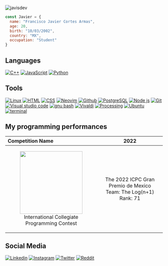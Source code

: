 ![javisdev](https://user-images.githubusercontent.com/71993977/199630179-38763cc0-a594-4312-92c1-16249e5b2088.jpg)

```javascript
const Javier = {
  name: "Francisco Javier Cortes Armas",
  age: 20,
  birth: "10/03/2002",
  country: "MX",
  occupation: "Student"
}
```     
## Languages
[![C++](https://img.shields.io/badge/C++-00599C?style=for-the-badge&logo=C%2B%2B&logoColor=white&labelColor=101010)](https://github.com/JavierCortesArmas)
[![JavaScript](https://img.shields.io/badge/JavaScript-F7DF1E?style=for-the-badge&logo=javascript&logoColor=white&labelColor=101010)](https://github.com/JavierCortesArmas)
[![Python](https://img.shields.io/badge/Python-3776AB?style=for-the-badge&logo=python&logoColor=white&labelColor=101010)](https://github.com/JavierCortesArmas)

## Tools
[![Linux](https://img.shields.io/badge/Linux-FCC624?style=for-the-badge&logo=linux&logoColor=white&labelColor=101010)](https://github.com/JavierCortesArmas)
[![HTML](https://img.shields.io/badge/html-E34F26?style=for-the-badge&logo=html5&logoColor=white&labelColor=101010)](https://github.com/JavierCortesArmas)
[![CSS](https://img.shields.io/badge/css-1572B6?style=for-the-badge&logo=css3&logoColor=white&labelColor=101010)](https://github.com/JavierCortesArmas)
[![Neovim](https://img.shields.io/badge/Neovim-57A143?style=for-the-badge&logo=neovim&logoColor=white&labelColor=101010)](https://github.com/JavierCortesArmas)
[![Github](https://img.shields.io/badge/github-41454A?style=for-the-badge&logo=github&logoColor=white&labelColor=101010)](https://github.com/JavierCortesArmas)
[![PostgreSQL](https://img.shields.io/badge/PostgreSQL-4169E1?style=for-the-badge&logo=PostgreSQL&logoColor=white&labelColor=101010)](https://github.com/JavierCortesArmas)
[![Node js](https://img.shields.io/badge/node_js-339933?style=for-the-badge&logo=node.js&logoColor=white&labelColor=101010)](https://github.com/JavierCortesArmas)
[![Git](https://img.shields.io/badge/Git-F05032?style=for-the-badge&logo=Git&logoColor=white&labelColor=101010)](https://github.com/JavierCortesArmas)
[![Visual studio code](https://img.shields.io/badge/visual_studio_code-007ACC?style=for-the-badge&logo=visualstudiocode&logoColor=white&labelColor=101010)](https://github.com/JavierCortesArmas)
[![gnu bash](https://img.shields.io/badge/bash-4EAA25?style=for-the-badge&logo=gnubash&logoColor=white&labelColor=101010)](https://github.com/JavierCortesArmas)
[![Vivaldi](https://img.shields.io/badge/vivaldi-EF3939?style=for-the-badge&logo=vivaldi&logoColor=white&labelColor=101010)](https://github.com/JavierCortesArmas)
[![Processing](https://img.shields.io/badge/Processing-006699?style=for-the-badge&logo=processingfoundation&logoColor=white&labelColor=101010)](https://github.com/JavierCortesArmas)
 [![Ubuntu](https://img.shields.io/badge/ubuntu-E95420?style=for-the-badge&logo=ubuntu&logoColor=white&labelColor=101010)](https://github.com/JavierCortesArmas)
 [![terminal](https://img.shields.io/badge/terminal-241F31?style=for-the-badge&logo=gnometerminal&logoColor=white&labelColor=101010)](https://github.com/JavierCortesArmas)
 
## My programming performances               
| Competition Name | 2022 | 
| :----- | :----: | 
| <p align = "center"> <img width="200px" src="https://static.wixstatic.com/media/088799_2ff03e2c9a2c4cdf94e4dca464d5cfa8~mv2.png"/> <br /> International Collegiate Programming Contest </p> | The 2022 ICPC Gran Premio de Mexico <br /> Team: The Log(n+1) <br /> Rank: 71 

## Social Media
[![Linkedin](https://img.shields.io/badge/Linkedin-0A66C2?style=for-the-badge&logo=linkedin&logoColor=white)](https://www.linkedin.com/in/javier-armas-3119b9199/) 
[![Instagram](https://img.shields.io/badge/instagram-E4405F?style=for-the-badge&logo=instagram&logoColor=white)](https://www.instagram.com/_javierarmas_/)
[![Twitter](https://img.shields.io/badge/twitter-1DA1F2?style=for-the-badge&logo=twitter&logoColor=white)](https://twitter.com/javisdev)
[![Reddit](https://img.shields.io/badge/reddit-FF4500?style=for-the-badge&logo=reddit&logoColor=white)](https://www.reddit.com/user/Javier-Cortes-Armas)

<!--
**JavierCortesArmas/JavierCortesArmas** is a ✨ _special_ ✨ repository because its `README.md` (this file) appears on your GitHub profile. 

Here are some ideas to get you started:

- 🔭 I’m currently working on ...
- 🌱 I’m currently learning ...
- 👯 I’m looking to collaborate on ...
- 🤔 I’m looking for help with ...
- 💬 Ask me about ...
- 📫 How to reach me: ...
- 😄 Pronouns: ...
- ⚡ Fun fact: ...
--> 

  
